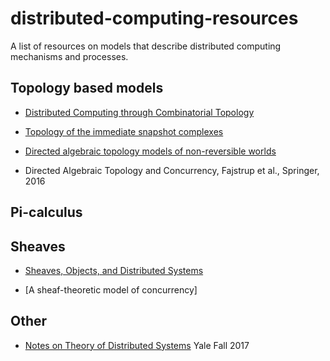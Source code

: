 # distributed-computing-resources
A list of resources on models that describe distributed computing mechanisms and processes.

## Topology based models

* [Distributed Computing through Combinatorial Topology](http://cs.brown.edu/courses/cs2951s/)

* [Topology of the immediate snapshot complexes](https://arxiv.org/abs/1404.5813)

* [Directed algebraic topology models of non-reversible worlds](http://www.dima.unige.it/~grandis/Bk.XXDATXX.pdf)
* Directed Algebraic Topology and Concurrency, Fajstrup et al., Springer, 2016

## Pi-calculus

## Sheaves

* [Sheaves, Objects, and Distributed Systems](https://core.ac.uk/download/pdf/82703492.pdf)

* [A sheaf-theoretic model of concurrency]

## Other

* [Notes on Theory of Distributed Systems](http://www.cs.yale.edu/homes/aspnes/classes/465/notes.pdf) Yale Fall 2017

